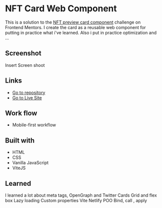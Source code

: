 # NFT Card Web Component

This is a solution to the [NFT preview card component](https://www.frontendmentor.io/challenges/nft-preview-card-component-SbdUL_w0U) challenge on Frontend Mentors. I create the card as a reusable web component for putting in practice what i've learned. Also i put in practice optimization and ...

## Screenshot

Insert Screen shoot

## Links

- [Go to repository](https://your-solution-url.com)
- [Go to Live Site](https://your-live-site-url.com)

## Work flow

- Mobile-first workflow

## Built with

- HTML
- CSS
- Vanilla JavaScript
- ViteJS

## Learned

I learned a lot about meta tags, OpenGraph and Twitter Cards
Grid and flex box
Lazy loading
Custom properties
Vite
Netlify
POO
Bind, call , apply
